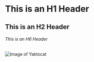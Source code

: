 # This is an H1 Header
## This is an H2 Header
###### This is an H6 Header

![Image of Yaktocat](https://octodex.github.com/images/yaktocat.png)
